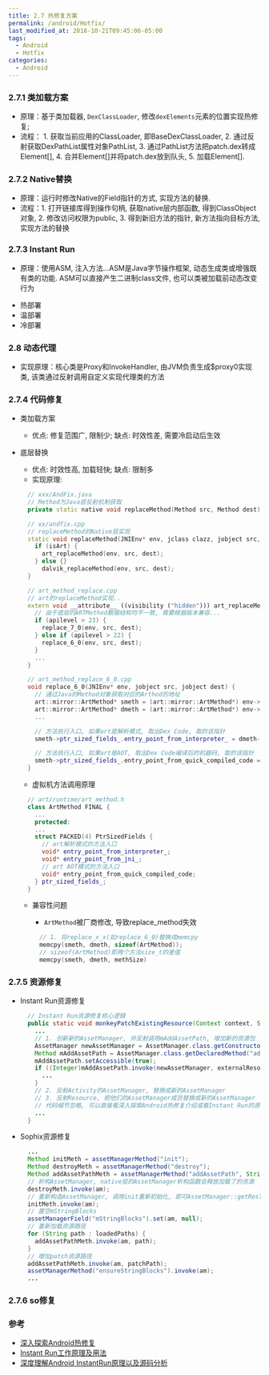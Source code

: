 ```yaml
---
title: 2.7 热修复方案
permalink: /android/Hotfix/
last_modified_at: 2018-10-21T09:45:06-05:00
tags:
  - Android
  - Hotfix
categories:
  - Android
---
```


### 2.7.1 类加载方案
* 原理：基于类加载器, `DexClassLoader`, 修改`dexElements`元素的位置实现热修复;
* 流程： 1. 获取当前应用的ClassLoader, 即BaseDexClassLoader, 2. 通过反射获取DexPathList属性对象PathList, 3. 通过PathList方法把patch.dex转成Element[], 4. 合并Element[]并将patch.dex放到队头, 5. 加载Element[].

### 2.7.2 Native替换
* 原理：运行时修改Native的Field指针的方式, 实现方法的替换.
* 流程：1. 打开链接库得到操作句柄, 获取native层内部函数, 得到ClassObject对象, 2. 修改访问权限为public, 3. 得到新旧方法的指针, 新方法指向目标方法, 实现方法的替换

### 2.7.3 Instant Run
* 原理：使用ASM, 注入方法...ASM是Java字节操作框架, 动态生成类或增强既有类的功能. ASM可以直接产生二进制class文件, 也可以类被加载前动态改变行为
- 热部署
- 温部署
- 冷部署

### 2.8 动态代理
* 实现原理：核心类是Proxy和InvokeHandler, 由JVM负责生成$proxy0实现类, 该类通过反射调用自定义实现代理类的方法

### 2.7.4 代码修复
* 类加载方案
  - 优点: 修复范围广, 限制少; 缺点: 时效性差, 需要冷启动后生效
* 底层替换
  - 优点: 时效性高, 加载轻快; 缺点: 限制多
  - 实现原理:

  ```c++
    // xxx/AndFix.java
    // Method为Java层反射机制获取
    private static native void replaceMethod(Method src, Method dest);

    // xx/andfix.cpp
    // replaceMethod的Native层实现
    static void replaceMethod(JNIEnv* env, jclass clazz, jobject src, jobject dest) {
      if (isArt) {
        art_replaceMethod(env, src, dest);
      } else {}
        dalvik_replaceMethod(env, src, dest);
    }

    // art_method_replace.cpp
    // art的replaceMethod实现..
    extern void __attribute__ ((visibility ("hidden"))) art_replaceMethod (JNIEnv* env, jobject src, jobject dest) {
      // 由于底层的ARTMethod数据结构均不一致, 需要根据版本兼容...
      if (apilevel > 23) {
        replace_7_0(env, src, dest);
      } else if (apilevel > 22) {
        replace_6_0(env, src, dest);
      }
      ...
    }

    // art_method_replace_6_0.cpp
    void replace_6_0(JNIEnv* env, jobject src, jobject dest) {
      // 通过Java的Method对象获取对应的Arthod的地址
      art::mirror::ArtMethod* smeth = (art::mirror::ArtMethod*) env->FromReflectedMethod(src);
      art::mirror::ArtMethod* dmeth = (art::mirror::ArtMethod*) env->FromReflectedMethod(dest);
      ...

      // 方法执行入口, 如果art是解析模式, 取出Dex Code, 取的该指针
      smeth->ptr_sized_fields_.entry_point_from_interpreter_ = dmeth->ptr_sized_fields_.entry_point_from_interpreter_;

      // 方法执行入口, 如果art是AOT, 取出Dex Code编译后的机器码, 取的该指针
      smeth->ptr_sized_fields_.entry_point_from_quick_compiled_code = dmeth->ptr_sized_fields_.entry_point_from_quick_compiled_code;
    }

  ```
  - 虚拟机方法调用原理

  ```c++
    // art/runtime/art_method.h
    class ArtMethod FINAL {
      ...
      protected:
      ...
      struct PACKED(4) PtrSizedFields {
        // art解析模式的方法入口
        void* entry_point_from_interpreter_;
        void* entry_point_from_jni_;
        // art AOT模式的方法入口
        void* entry_point_from_quick_compiled_code;
      } ptr_sized_fields_;
    }
  ```

  - 兼容性问题
    - `ArtMethod`被厂商修改, 导致replace_method失效

    ```c++
      // 1. 将replace_x_x(如replace_6_0)替换成memcpy
      memcpy(smeth, dmeth, sizeof(ArtMethod));
      // sizeof(ArtMethod)即两个方法size_t的差值
      memcpy(smeth, dmeth, methSize)
    ```

### 2.7.5 资源修复
- Instant Run资源修复

  ```java
    // Instant Run资源修复核心逻辑
    public static void monkeyPatchExistingResource(Context context, String externalResourceFile, Collection<Activity> activities) {
      ...
      // 1. 创新新的AssetManager, 并反射调用mAddAssetPath, 增加新的资源包
      AssetManager newAssetManager = AssetManager.class.getConstructor().newInstance();
      Method mAddAssetPath = AssetManager.class.getDeclaredMethod("addAssetPath", String.class);
      mAddAssetPath.setAccessible(true);
      if ((Integer)mAddAssetPath.invoke(newAssetManager, externalResourceFile)==0) {
        ...
      }
      // 2. 反射Activity的AssetManager, 替换成新的AssetManager
      // 3. 反射Resource, 把他们的AssetManager成员替换成新的AssetManager
      // 代码细节忽略, 可以直接看深入探索Android热修复介绍或看Instant Run的源码
      ...
    }

  ```
- Sophix资源修复

  ```java
    ...
    Method initMeth = assetManagerMethod("init");
    Method destroyMeth = assetManagerMethod("destroy");
    Method addAssetPathMeth = assetManagerMethod("addAssetPath", String.class);
    // 析构AssetManager, native层的AssetManager析构函数会释放加载了的资源
    destroyMeth.invoke(am);
    // 重新构造AssetManager, 调用init重新初始化, 即可AssetManager::getResTable()会重新解析
    initMeth.invoke(am);
    // 置空mStringBlocks
    assetManagerField("mStringBlocks").set(am, null);
    // 重新加载资源路径
    for (String path : loadedPaths) {
      addAssetPathMeth.invoke(am, path);
    }
    // 增加patch资源路径
    addAssetPathMeth.invoke(am, patchPath);
    assetManagerMethod("ensureStringBlocks").invoke(am);
    ...
  ```

### 2.7.6 so修复

### 参考
- [深入探索Android热修复](https://lc-2x2plrj4.cn-n1.lcfile.com/3fefc57d9808a8b8b4fb.pdf)
- [Instant Run工作原理及用法](https://www.jianshu.com/p/2e23ba9ff14b)
- [深度理解Android InstantRun原理以及源码分析](https://www.jianshu.com/p/780eb85260b3)
